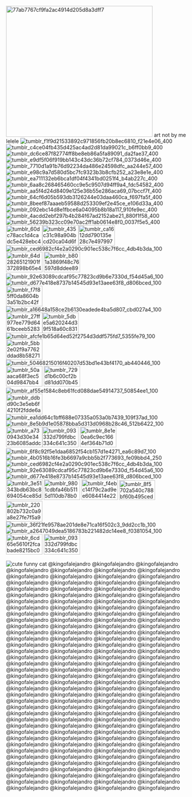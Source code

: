 <img width="400" height="358" alt="77ab7767cf9fa2ac4914d205d8a3dff7" src="https://github.com/user-attachments/assets/78f74af0-6132-43b1-bc90-b3d5681443cc" /> art not by me lelele 
![tumblr_f1f9d21533892c971856fb20b8ec6810_f21e4e06_400](https://github.com/user-attachments/assets/ff8271f0-4bc1-4a1d-af4f-0a5f8981878e)![tumblr_c4ce04fb435d425ac4ad2d81da99021c_b6ff0bb9_400](https://github.com/user-attachments/assets/9238a892-416e-4cc4-8345-44d7962c6c01)
![tumblr_dc6ce87f82774ff8be8eb86a5fa89091_da2fae37_400](https://github.com/user-attachments/assets/e30e5c17-a412-48ad-a701-9bb38c6a34c9)
![tumblr_e9df5f06f919bb143c43dc36b72cf784_0373d46e_400](https://github.com/user-attachments/assets/34d8fbb3-4b04-4dc6-8a22-4466536442c9)
![tumblr_7710d1a91b76d92234da486e24598dfc_aa244e57_400](https://github.com/user-attachments/assets/a11ad329-d9ee-4a7b-a2a7-c258adef2e30)![tumblr_e98c9a7d580d5bc7fc9323b3b8cfb252_a23e8e1e_400](https://github.com/user-attachments/assets/133b0539-564c-4829-9fea-232a2e5b16c0)
![tumblr_ea711132eb6bca1df04f4341bd0251f4_b4ab227c_400](https://github.com/user-attachments/assets/b4f73b06-85c9-4609-8521-28127c10dc2b)
![tumblr_6aa8c268465460cc9e5c9507d94ff9a4_fdc54582_400](https://github.com/user-attachments/assets/71ed49dd-1c7d-49a3-8d93-36046a471e2a)![tumblr_aa5f4d24d8409e125e36b55e286aca69_07bccf7f_400](https://github.com/user-attachments/assets/59b0a60c-a0ef-4b7c-b61a-2a139b5e3ac3)
![tumblr_64cf6d05b593db3126244e03daa460ca_f697fa5f_400](https://github.com/user-attachments/assets/bf9bb95b-a147-4b7d-95d2-417a04f6668b)
![tumblr_8beef87aaaeb59588d253309ef2e45ce_e106d33a_400](https://github.com/user-attachments/assets/4d218ede-a992-4cb7-9187-2c9872e2fb69)![tumblr_092ebc14d8e1fbce6a04095b8b18a117_910fe9ec_400](https://github.com/user-attachments/assets/1ea96abc-38c5-48fe-baa0-d5ebd5377dde)
![tumblr_4acdd2ebf297b4b284f67ad2152abe21_880f1f58_400](https://github.com/user-attachments/assets/54f5fa27-b967-4f85-a3cc-1ad84262420c)
![tumblr_56239b323cc09e70ac2ff1ab0614e8f0_0037f5e5_400](https://github.com/user-attachments/assets/dba454df-03f0-4210-a34f-f235f4afc9a0)
⠀⠀⠀⠀⠀⠀<img width="99" height="56" alt="tumblr_60dc78acc1d4cadc5e428ebc40d625e7_8316c23c_100" src="https://github.com/user-attachments/assets/b9becd49-1792-45df-97d5-62fa5e5f8002" /><img width="99" height="56" alt="tumblr_435c31c98a904bcd20ca04d6f5b97854_f9d63e06_100" src="https://github.com/user-attachments/assets/55fecba4-36c4-423e-a928-ad60e5e0f26b" /><img width="99" height="56" alt="tumblr_ca1612dd790135e28c7e497997640e78_a8157248_100" src="https://github.com/user-attachments/assets/1882a1ef-ea45-4c58-a172-8dce44e066b4" />![tumblr_ced6982cf4e2a0290c901ec538c7f6cc_4db4b3da_100](https://github.com/user-attachments/assets/d311b3fe-90e3-446b-8f6d-c80327e70eb0)<img width="99" height="56" alt="tumblr_64d28265121901f372898b65e4dfd22c_07724ec8_100" src="https://github.com/user-attachments/assets/82525931-e62a-42ef-824f-21956d0e01e8" />
<img width="99" height="56" alt="tumblr_b801a3869f48c76597d8ddee89e5bc56_90d60016_100" src="https://github.com/user-attachments/assets/0685c911-eee8-4788-985f-c39af1711b64" />![tumblr_92e63089cdcaf95c77823cd9b6e7330d_f54d45a6_100](https://github.com/user-attachments/assets/e2fdcc94-4755-4333-a3a6-d2610c7c842a)![tumblr_d677e418e8737b14545d93e13aee63f8_d806bced_100](https://github.com/user-attachments/assets/156c30f9-2a63-4ff9-b58f-b45de07ea3a8)<img width="99" height="56" alt="tumblr_f7f85ff0da8604b3a51b2bc42f996de1_37436fff_100" src="https://github.com/user-attachments/assets/5ba22164-7e83-4e4a-a646-7727b3ea7b75" />
![tumblr_a16648a158ce2b6130eadede4ba5d807_cbd027a4_100](https://github.com/user-attachments/assets/219d5bc7-a64c-44eb-9187-997879c930c2)<img width="99" height="56" alt="tumblr_27ff977ee779d6461bceeb5283df1af5_bf48bdf6_100" src="https://github.com/user-attachments/assets/d66409ce-cd3a-4a9f-87cc-af6fff31e53d" /><img width="99" height="56" alt="tumblr_5dbe5a620244d39f518a60c83115ff59_c530323e_100" src="https://github.com/user-attachments/assets/94b6d333-d595-4056-8a47-cc99c661dba4" />
![tumblr_afcfe1b65d64ed52f2754d3ddf575fd7_5355fe79_100](https://github.com/user-attachments/assets/b379d877-954f-4989-ac22-84c3aaa1a3bb)
<img width="99" height="56" alt="tumblr_5bb2e02f9a7762ddad8b5827135fef3a_fa601fcf_100" src="https://github.com/user-attachments/assets/4d1a146c-9284-4d69-93a3-3b33126f3cc4" />![tumblr_50468215016f40207d53bd1e43bf4170_ab440446_100](https://github.com/user-attachments/assets/8ee3eb7a-dc1a-4fb0-8c48-6414686e2add)
<img width="99" height="56" alt="tumblr_50aaaca68f3ec504d9847bb49aac2362_e1fd7314_100" src="https://github.com/user-attachments/assets/04322546-a7dc-4209-b0a5-0abab978c344" />
<img width="99" height="56" alt="tumblr_729d1b6c00cf2bd81dd070b45ccba0ef_3b6f10d6_100" src="https://github.com/user-attachments/assets/bf61212f-fa0e-40eb-9d34-d16b328d5047" />![tumblr_af55e1584c8eb61fcd088dae54914737_50854ee1_100](https://github.com/user-attachments/assets/de5e1327-0815-4fbc-9db2-efd35c932b6c)
<img width="99" height="56" alt="tumblr_ddbd90c3e5eb6f4210f2fdde6ae0a1fe_7a4ec9fd_100" src="https://github.com/user-attachments/assets/cbb4cef3-ad0d-422a-9469-7b0739e4163c" />
![tumblr_ea1dd64c1bff688e07335a053a0b7439_109f37ad_100](https://github.com/user-attachments/assets/1f09d17f-49ab-4458-8c2d-a9039d81ba6c)
![tumblr_8e5b9d1e05878bba5d313d0968b28c46_512b6422_100](https://github.com/user-attachments/assets/68de4939-0508-4408-93b2-3d5073e686a4)
<img width="99" height="56" alt="tumblr_a730943d30e3423b6085addc5a879dfc_0568cf84_100" src="https://github.com/user-attachments/assets/21faf759-937a-45ef-961e-09d9f12fca5a" /><img width="99" height="56" alt="tumblr_093332d799fdbc334c641c3508af2c46_fe1546c7_100" src="https://github.com/user-attachments/assets/27518309-5c08-4819-aa4d-a08e8b36916e" />
<img width="99" height="56" alt="tumblr_8e1e0ea6c9ec1664ef364b71d0355d7f_68d217c7_100" src="https://github.com/user-attachments/assets/3090700a-e45a-49aa-9d82-d548d735f918" />
![tumblr_6f8c92f5e1daa6852f54cb157d1e4271_ea6c89d7_100](https://github.com/user-attachments/assets/18bb16c2-2d50-4f31-91cd-d3f426a2424a)
![tumblr_4b0516b16fe3b6697a9cbb5b2f773693_fe09bbd4_250](https://github.com/user-attachments/assets/bd495417-daf5-4435-8b39-84db6633d0fc)![tumblr_ced6982cf4e2a0290c901ec538c7f6cc_4db4b3da_100](https://github.com/user-attachments/assets/62b84730-2ce9-42d9-bde7-381995714fc7)
![tumblr_92e63089cdcaf95c77823cd9b6e7330d_f54d45a6_100](https://github.com/user-attachments/assets/2b7d9937-7174-4db7-9a2f-a7ec2cd91337)
![tumblr_d677e418e8737b14545d93e13aee63f8_d806bced_100](https://github.com/user-attachments/assets/08509d6a-645b-4381-ae6f-025fc4b7b72d)
<img width="99" height="56" alt="tumblr_3e51343bdb63bc8694054ce85d62ac07_d02e9739_100" src="https://github.com/user-attachments/assets/ddfaa5e2-6f2c-46d0-96cc-ca8f4089348e" />
<img width="99" height="56" alt="tumblr_9801cdbfa46b5115d110db78b0b51149_20abf91b_100" src="https://github.com/user-attachments/assets/33d7d389-2001-4b67-a395-6c07fd4b47f5" />
<img width="99" height="56" alt="tumblr_f4ebc14f79c2ad9ee6084414e2230436_19ffb311_100" src="https://github.com/user-attachments/assets/8d4d896b-f014-4586-afc7-ab0ec4fa8081" />
<img width="98" height="54" alt="tumblr_8f5702a540c788bf60b495ced9c706db_997cfc3e_100" src="https://github.com/user-attachments/assets/85d0f8d6-2882-449f-82dc-51477e476e66" />
<img width="99" height="56" alt="tumblr_220802b732c0a9a8e27fe7f5a9ebc983_8cb3d527_100" src="https://github.com/user-attachments/assets/783bf0ea-35e9-494e-978b-06e978202eec" />
![tumblr_36f21fe9578ae201de8e71ca16f502c3_9dd2cc1b_100](https://github.com/user-attachments/assets/b16dbd9d-f951-4bff-ada5-944213936e77)
![tumblr_a2647049dea5186783b221482dc14ee8_f0381054_100](https://github.com/user-attachments/assets/9a5b426d-8125-43b0-8416-d1b2eb25f9f0)
<img width="99" height="56" alt="tumblr_6cd65e5610f2fcabade8215bc0db3aa6_3e0fc0b4_100" src="https://github.com/user-attachments/assets/37f9f912-1276-4f61-9558-7c0830b873b4" />
<img width="99" height="56" alt="tumblr_093332d799fdbc334c641c3508af2c46_fe1546c7_100" src="https://github.com/user-attachments/assets/df83bf44-c73d-4bcc-82b3-6c002d2d67ee" />






![cute funny cat](https://github.com/user-attachments/assets/c1970e8e-0603-4b44-8f7e-c57469e6a09b)
@kingofalejandro @kingofalejandro @kingofalejandro @kingofalejandro @kingofalejandro @kingofalejandro @kingofalejandro @kingofalejandro @kingofalejandro @kingofalejandro @kingofalejandro @kingofalejandro @kingofalejandro @kingofalejandro @kingofalejandro @kingofalejandro @kingofalejandro @kingofalejandro @kingofalejandro @kingofalejandro @kingofalejandro @kingofalejandro @kingofalejandro @kingofalejandro @kingofalejandro @kingofalejandro @kingofalejandro @kingofalejandro @kingofalejandro @kingofalejandro @kingofalejandro @kingofalejandro @kingofalejandro @kingofalejandro @kingofalejandro @kingofalejandro @kingofalejandro @kingofalejandro @kingofalejandro @kingofalejandro @kingofalejandro @kingofalejandro @kingofalejandro @kingofalejandro @kingofalejandro @kingofalejandro @kingofalejandro @kingofalejandro @kingofalejandro @kingofalejandro @kingofalejandro @kingofalejandro @kingofalejandro @kingofalejandro @kingofalejandro @kingofalejandro @kingofalejandro @kingofalejandro @kingofalejandro @kingofalejandro @kingofalejandro @kingofalejandro @kingofalejandro @kingofalejandro @kingofalejandro @kingofalejandro @kingofalejandro @kingofalejandro @kingofalejandro @kingofalejandro @kingofalejandro @kingofalejandro @kingofalejandro @kingofalejandro @kingofalejandro @kingofalejandro @kingofalejandro @kingofalejandro @kingofalejandro @kingofalejandro @kingofalejandro @kingofalejandro @kingofalejandro @kingofalejandro @kingofalejandro @kingofalejandro @kingofalejandro @kingofalejandro @kingofalejandro @kingofalejandro @kingofalejandro @kingofalejandro @kingofalejandro @kingofalejandro @kingofalejandro @kingofalejandro @kingofalejandro @kingofalejandro @kingofalejandro @kingofalejandro @kingofalejandro @kingofalejandro @kingofalejandro @kingofalejandro @kingofalejandro @kingofalejandro @kingofalejandro @kingofalejandro @kingofalejandro @kingofalejandro @kingofalejandro @kingofalejandro @kingofalejandro @kingofalejandro @kingofalejandro @kingofalejandro @kingofalejandro @kingofalejandro @kingofalejandro @kingofalejandro @kingofalejandro @kingofalejandro @kingofalejandro @kingofalejandro @kingofalejandro @kingofalejandro @kingofalejandro @kingofalejandro @kingofalejandro @kingofalejandro @kingofalejandro @kingofalejandro @kingofalejandro @kingofalejandro @kingofalejandro @kingofalejandro @kingofalejandro @kingofalejandro @kingofalejandro @kingofalejandro @kingofalejandro @kingofalejandro @kingofalejandro @kingofalejandro @kingofalejandro @kingofalejandro @kingofalejandro 
